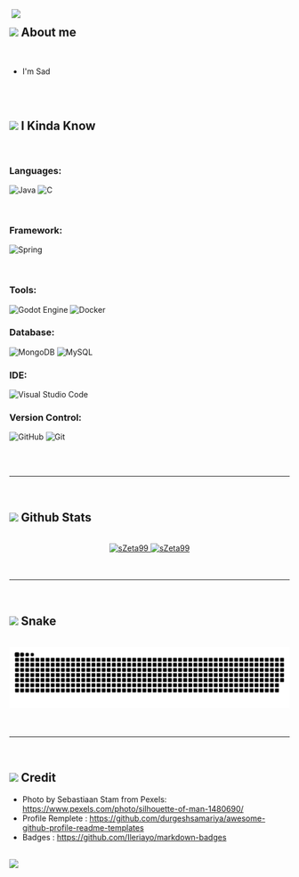 <img align="right" src = "https://media.giphy.com/media/2zeji2UedvZzvIZ45N/giphy.gif" width = 500px>

## <img src = "https://media.giphy.com/media/3iyKHMIKg5VWG6qHUm/giphy.gif" width = 50px> **About me**



<br>

- I'm Sad

<br><br>

## <img src="https://media2.giphy.com/media/QssGEmpkyEOhBCb7e1/giphy.gif?cid=ecf05e47a0n3gi1bfqntqmob8g9aid1oyj2wr3ds3mg700bl&rid=giphy.gif" width ="25"><b> I Kinda Know</b>

<br>

<p align="center">

<h3 align="left">Languages:</h3>
<p align="left">

![Java](https://img.shields.io/badge/java-%23ED8B00.svg?style=for-the-badge&logo=java&logoColor=white) ![C](https://img.shields.io/badge/c-%2300599C.svg?style=for-the-badge&logo=c&logoColor=white) 

</p>
<br>
<h3 align="left">Framework:</h3>
<p align="left">

![Spring](https://img.shields.io/badge/spring-%236DB33F.svg?style=for-the-badge&logo=spring&logoColor=white) 

</p>
<br>
<h3 align="left">Tools:</h3>
<p align="left">

![Godot Engine](https://img.shields.io/badge/GODOT-%23FFFFFF.svg?style=for-the-badge&logo=godot-engine)  ![Docker](https://img.shields.io/badge/docker-%230db7ed.svg?style=for-the-badge&logo=docker&logoColor=white)

</p>
<h3 align="left">Database:</h3>
<p align="left">

![MongoDB](https://img.shields.io/badge/MongoDB-%234ea94b.svg?style=for-the-badge&logo=mongodb&logoColor=white) ![MySQL](https://img.shields.io/badge/mysql-%2300f.svg?style=for-the-badge&logo=mysql&logoColor=white)

</p>

<h3 align="left">IDE:</h3>
<p align="left">

![Visual Studio Code](https://img.shields.io/badge/Visual%20Studio%20Code-0078d7.svg?style=for-the-badge&logo=visual-studio-code&logoColor=white)

</p>

<h3 align="left">Version Control:</h3>
<p align="left">

![GitHub](https://img.shields.io/badge/github-%23121011.svg?style=for-the-badge&logo=github&logoColor=white) ![Git](https://img.shields.io/badge/git-%23F05033.svg?style=for-the-badge&logo=git&logoColor=white)

</p>
<br>
<br>

---

<br>

## <img src="https://media.giphy.com/media/iY8CRBdQXODJSCERIr/giphy.gif" width="35"><b> Github Stats </b>

<br>

<div align="center">

<a href="https://github.com/sZeta99/">
  <img src="https://github-readme-stats.vercel.app/api?username=sZeta99&include_all_commits=true&count_private=true&show_icons=true&line_height=20&title_color=7A7ADB&icon_color=2234AE&text_color=D3D3D3&bg_color=0,000000,130F40" width="450"  alt="sZeta99" />
  <img src="https://github-readme-stats.vercel.app/api/top-langs?username=sZeta99&show_icons=true&locale=en&layout=compact&line_height=20&title_color=7A7ADB&icon_color=2234AE&text_color=D3D3D3&bg_color=0,000000,130F40" width="375"  alt="sZeta99"/>

</a>
</div>
<br>
<br>

---

<br>
<div align="left">

## <img src="https://media.giphy.com/media/iQrDORShLPiqQ/giphy.gif" width="35"><b> Snake </b>

<br>

</div>

<div align="left">
  <a href="https://github.com/sZeta99/">
  <img  src="https://github.com/1999AZZAR/1999AZZAR/blob/main/resources/img/grid-snake.svg"
       alt="snake" /></a>
</div>
<br>
<br>

---

<br>


## <img src="https://media.giphy.com/media/9eL2nce03h5WgtDcX5/giphy.gif" width="35"><b> Credit </b>

- Photo by Sebastiaan Stam from Pexels: https://www.pexels.com/photo/silhouette-of-man-1480690/
- Profile Remplete : https://github.com/durgeshsamariya/awesome-github-profile-readme-templates
- Badges : https://github.com/Ileriayo/markdown-badges

<br>
<img src="https://user-images.githubusercontent.com/73097560/115834477-dbab4500-a447-11eb-908a-139a6edaec5c.gif">


<br>
<br>
<br>
